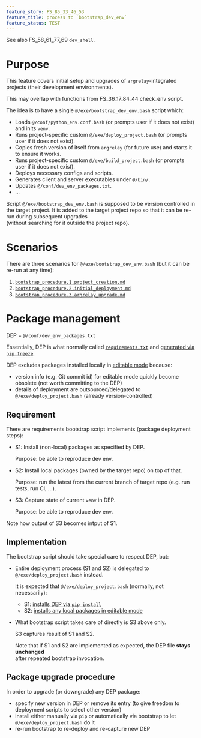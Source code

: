 ```yaml
---
feature_story: FS_85_33_46_53
feature_title: process to `bootstrap_dev_env`
feature_status: TEST
---
```


See also FS_58_61_77_69 `dev_shell`.

# Purpose

This feature covers initial setup and upgrades of `argrelay`-integrated projects (their development environments).

This may overlap with functions from FS_36_17_84_44 check_env script.

The idea is to have a single `@/exe/bootstrap_dev_env.bash` script which:
*   Loads `@/conf/python_env.conf.bash` (or prompts user if it does not exist) and inits `venv`.
*   Runs project-specific custom `@/exe/deploy_project.bash` (or prompts user if it does not exist).
*   Copies fresh version of itself from `argrelay` (for future use) and starts it to ensure it works.
*   Runs project-specific custom `@/exe/build_project.bash` (or prompts user if it does not exist).
*   Deploys necessary configs and scripts.
*   Generates client and server executables under `@/bin/`.
*   Updates `@/conf/dev_env_packages.txt`.
*   ...

Script `@/exe/bootstrap_dev_env.bash` is supposed to be version controlled in the target project.
It is added to the target project repo so that it can be re-run during subsequent upgrades<br/>
(without searching for it outside the project repo).

# Scenarios

There are three scenarios for `@/exe/bootstrap_dev_env.bash` (but it can be re-run at any time):
1. [`bootstrap_procedure.1.project_creation.md`][bootstrap_procedure.1.project_creation.md]
2. [`bootstrap_procedure.2.initial_deployment.md`][bootstrap_procedure.2.initial_deployment.md]
3. [`bootstrap_procedure.3.argrelay_upgrade.md`][bootstrap_procedure.3.argrelay_upgrade.md]

# Package management

DEP = `@/conf/dev_env_packages.txt`

Essentially, DEP is what normally called [`requirements.txt`][requirements_txt] and [generated via `pip freeze`][DEP_generation].

DEP excludes packages installed locally in [editable mode][editable_mode] because:
*   version info (e.g. Git commit id) for editable mode quickly become obsolete (not worth committing to the DEP)
*   details of deployment are outsourced/delegated to `@/exe/deploy_project.bash` (already version-controlled)

## Requirement

There are requirements bootstrap script implements (package deployment steps):

*   S1: Install (non-local) packages as specified by DEP.

    Purpose: be able to reproduce dev env.

*   S2: Install local packages (owned by the target repo) on top of that.

    Purpose: run the latest from the current branch of target repo (e.g. run tests, run CI, ...).

*   S3: Capture state of current `venv` in DEP.

    Purpose: be able to reproduce dev env.

Note how output of S3 becomes intput of S1.

## Implementation

The bootstrap script should take special care to respect DEP, but:

*   Entire deployment process (S1 and S2) is delegated to `@/exe/deploy_project.bash` instead.

    It is expected that `@/exe/deploy_project.bash` (normally, not necessarily):
    *   S1: [installs DEP via `pip install`][DEP_deployment]
    *   S2: [installs any local packages in editable mode][local_deployment]

*   What bootstrap script takes care of directly is S3 above only.

    S3 captures result of S1 and S2.

    Note that if S1 and S2 are implemented as expected, the DEP file **stays unchanged**<br/>
    after repeated bootstrap invocation.

## Package upgrade procedure

In order to upgrade (or downgrade) any DEP package:
*   specify new version in DEP or remove its entry (to give freedom to deployment scripts to select other version)
*   install either manually via `pip` or automatically via bootstrap to let `@/exe/deploy_project.bash` do it
*   re-run bootstrap to re-deploy and re-capture new DEP

[bootstrap_procedure.1.project_creation.md]: ../dev_notes/bootstrap_procedure.1.project_creation.md
[bootstrap_procedure.2.initial_deployment.md]: ../dev_notes/bootstrap_procedure.2.initial_deployment.md
[bootstrap_procedure.3.argrelay_upgrade.md]: ../dev_notes/bootstrap_procedure.3.argrelay_upgrade.md

[requirements_txt]: https://www.google.com/search?q=python+requirements.txt
[editable_mode]: https://github.com/pypa/packaging.python.org/blob/6c27b1f0517ba3db46558a7d0b821ce701307b80/source/guides/distributing-packages-using-setuptools.rst#working-in-development-mode
[DEP_generation]: https://github.com/argrelay/argrelay/blob/v0.5.0.final/exe/bootstrap_dev_env.bash#L499
[DEP_deployment]: https://github.com/argrelay/argrelay/blob/v0.5.0.final/exe/deploy_project.bash#L10
[local_deployment]: https://github.com/argrelay/argrelay/blob/v0.5.0.final/exe/deploy_project.bash#L14

